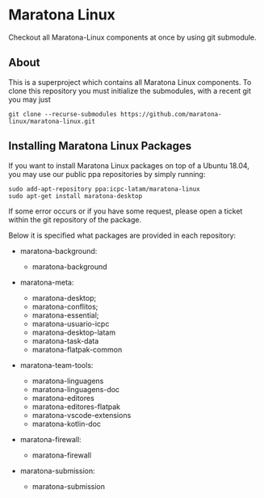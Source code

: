 # Maratona Linux

Checkout all Maratona-Linux components at once by using git submodule.

## About

This is a superproject which contains all Maratona Linux components. To
clone this repository you must initialize the submodules, with a recent git
you may just

```
git clone --recurse-submodules https://github.com/maratona-linux/maratona-linux.git
```

## Installing Maratona Linux Packages

If you want to install Maratona Linux packages on top of a Ubuntu 18.04, you
may use our public ppa repositories by simply running:

```
sudo add-apt-repository ppa:icpc-latam/maratona-linux
sudo apt-get install maratona-desktop
```

If some error occurs or if you have some request, please open a ticket
within the git repository of the package.

Below it is specified what packages are provided in each repository:

- maratona-background:
    - maratona-background

- maratona-meta:
    - maratona-desktop;
    - maratona-conflitos;
    - maratona-essential;
    - maratona-usuario-icpc
    - maratona-desktop-latam
    - maratona-task-data
    - maratona-flatpak-common

- maratona-team-tools:
    - maratona-linguagens
    - maratona-linguagens-doc
    - maratona-editores
    - maratona-editores-flatpak
    - maratona-vscode-extensions
    - maratona-kotlin-doc

- maratona-firewall:
    - maratona-firewall

- maratona-submission:
    - maratona-submission
